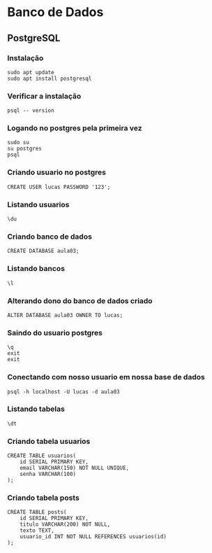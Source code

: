 # Banco de Dados

## PostgreSQL

### Instalação
```
sudo apt update
sudo apt install postgresql
```
### Verificar a instalação
```
psql -- version
```

### Logando no postgres pela primeira vez
```
sudo su
su postgres
psql
```

### Criando usuario no postgres
```
CREATE USER lucas PASSWORD '123';
```
### Listando usuarios
```
\du
```
### Criando banco de dados
```
CREATE DATABASE aula03;
```
### Listando bancos
```
\l
```
### Alterando dono do banco de dados criado
```
ALTER DATABASE aula03 OWNER TO lucas;
```
### Saindo do usuario postgres
```
\q
exit
exit
```
### Conectando com nosso usuario em nossa base de dados
```
psql -h localhost -U lucas -d aula03
```
### Listando tabelas
```
\dt
```
### Criando tabela usuarios
```
CREATE TABLE usuarios(
	id SERIAL PRIMARY KEY,
	email VARCHAR(150) NOT NULL UNIQUE,
	senha VARCHAR(100)
);
```
### Criando tabela posts
```
CREATE TABLE posts(
	id SERIAL PRIMARY KEY,
	titulo VARCHAR(200) NOT NULL,
	texto TEXT,
	usuario_id INT NOT NULL REFERENCES usuarios(id)
);